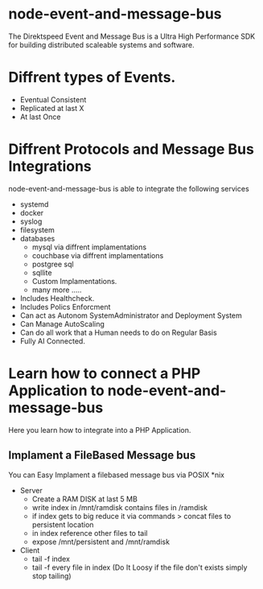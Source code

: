 # node-event-and-message-bus
The Direktspeed Event and Message Bus is a Ultra High Performance SDK for building distributed scaleable systems and software.

# Diffrent types of Events.
- Eventual Consistent
- Replicated at last X
- At last Once

# Diffrent Protocols and Message Bus Integrations
node-event-and-message-bus is able to integrate the following services
- systemd 
- docker
- syslog
- filesystem
- databases
  - mysql via diffrent implamentations
  - couchbase via diffrent implamentations
  - postgree sql
  - sqllite
  - Custom Implamentations.
  - many more .....
- Includes Healthcheck.
- Includes Polics Enforcment
- Can act as Autonom SystemAdministrator and Deployment System
- Can Manage AutoScaling 
- Can do all work that a Human needs to do on Regular Basis
- Fully AI Connected.


# Learn how to connect a PHP Application to node-event-and-message-bus
Here you learn how to integrate into a PHP Application.


## Implament a FileBased Message bus
You can Easy Implament a filebased message bus via POSIX *nix 
- Server
  - Create a RAM DISK at last 5 MB
  - write index in /mnt/ramdisk contains files in /ramdisk
  - if index gets to big reduce it via commands > concat files to persistent location
  - in index reference other files to tail 
  - expose /mnt/persistent and /mnt/ramdisk
- Client
  - tail -f index
  - tail -f every file in index (Do It Loosy if the file don't exists simply stop tailing)
  
